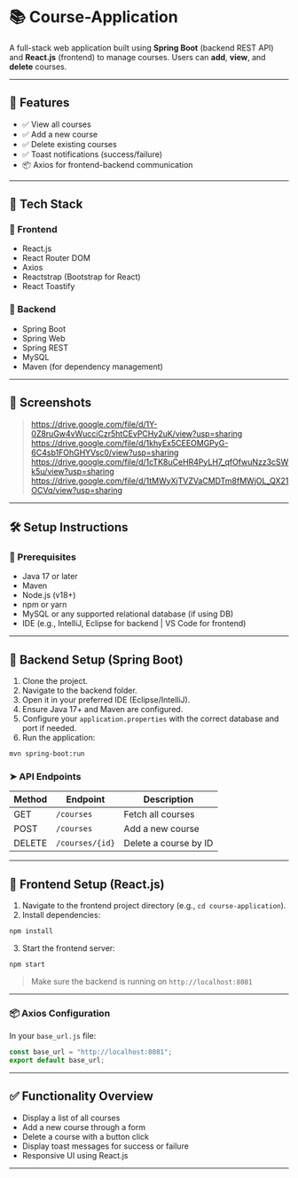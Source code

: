 
# 📚 Course-Application

A full-stack web application built using **Spring Boot** (backend REST API) and **React.js** (frontend) to manage courses. Users can **add**, **view**, and **delete** courses. 

---

## 🚀 Features

- ✅ View all courses
- ✅ Add a new course
- ✅ Delete existing courses
- ✅ Toast notifications (success/failure)
- 📦 Axios for frontend-backend communication

---

## 🧱 Tech Stack

### 🔹 Frontend
- React.js
- React Router DOM
- Axios
- Reactstrap (Bootstrap for React)
- React Toastify

### 🔸 Backend
- Spring Boot
- Spring Web
- Spring REST
- MySQL
- Maven (for dependency management)

---

## 📸 Screenshots

> https://drive.google.com/file/d/1Y-0Z8ruGw4vWucciCzr5htCEvPCHy2uK/view?usp=sharing
> https://drive.google.com/file/d/1khyEx5CEEOMGPyG-6C4sb1FOhGHYVsc0/view?usp=sharing
> https://drive.google.com/file/d/1cTK8uCeHR4PyLH7_qfOfwuNzz3cSWk5u/view?usp=sharing
> https://drive.google.com/file/d/1tMWyXjTVZVaCMDTm8fMWjOL_QX21OCVq/view?usp=sharing

---

## 🛠️ Setup Instructions

### 📌 Prerequisites

- Java 17 or later
- Maven
- Node.js (v18+)
- npm or yarn
- MySQL or any supported relational database (if using DB)
- IDE (e.g., IntelliJ, Eclipse for backend | VS Code for frontend)

---

## 🔧 Backend Setup (Spring Boot)

1. Clone the project.
2. Navigate to the backend folder.
3. Open it in your preferred IDE (Eclipse/IntelliJ).
4. Ensure Java 17+ and Maven are configured.
5. Configure your `application.properties` with the correct database and port if needed.
6. Run the application:

```bash
mvn spring-boot:run
```

### ➤ API Endpoints

| Method | Endpoint            | Description              |
|--------|---------------------|--------------------------|
| GET    | `/courses`          | Fetch all courses        |
| POST   | `/courses`          | Add a new course         |
| DELETE | `/courses/{id}`     | Delete a course by ID    |

---

## 🎨 Frontend Setup (React.js)

1. Navigate to the frontend project directory (e.g., `cd course-application`).
2. Install dependencies:

```bash
npm install
```

3. Start the frontend server:

```bash
npm start
```

> Make sure the backend is running on `http://localhost:8081`

---

### 📦 Axios Configuration

In your `base_url.js` file:

```js
const base_url = "http://localhost:8081";
export default base_url;
```

---

## ✅ Functionality Overview

- Display a list of all courses
- Add a new course through a form
- Delete a course with a button click
- Display toast messages for success or failure
- Responsive UI using React.js

---

